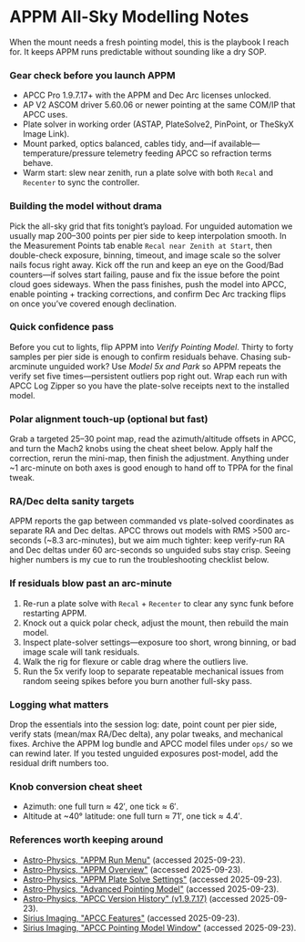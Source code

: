 # APPM All-Sky Modelling Notes

When the mount needs a fresh pointing model, this is the playbook I reach for. It keeps APPM runs predictable without sounding like a dry SOP.

### Gear check before you launch APPM
- APCC Pro 1.9.7.17+ with the APPM and Dec Arc licenses unlocked.
- AP V2 ASCOM driver 5.60.06 or newer pointing at the same COM/IP that APCC uses.
- Plate solver in working order (ASTAP, PlateSolve2, PinPoint, or TheSkyX Image Link).
- Mount parked, optics balanced, cables tidy, and—if available—temperature/pressure telemetry feeding APCC so refraction terms behave.
- Warm start: slew near zenith, run a plate solve with both `Recal` and `Recenter` to sync the controller.

### Building the model without drama
Pick the all-sky grid that fits tonight’s payload. For unguided automation we usually map 200–300 points per pier side to keep interpolation smooth. In the Measurement Points tab enable `Recal near Zenith at Start`, then double-check exposure, binning, timeout, and image scale so the solver nails focus right away. Kick off the run and keep an eye on the Good/Bad counters—if solves start failing, pause and fix the issue before the point cloud goes sideways. When the pass finishes, push the model into APCC, enable pointing + tracking corrections, and confirm Dec Arc tracking flips on once you’ve covered enough declination.

### Quick confidence pass
Before you cut to lights, flip APPM into *Verify Pointing Model*. Thirty to forty samples per pier side is enough to confirm residuals behave. Chasing sub-arcminute unguided work? Use *Model 5x and Park* so APPM repeats the verify set five times—persistent outliers pop right out. Wrap each run with APCC Log Zipper so you have the plate-solve receipts next to the installed model.

### Polar alignment touch-up (optional but fast)
Grab a targeted 25–30 point map, read the azimuth/altitude offsets in APCC, and turn the Mach2 knobs using the cheat sheet below. Apply half the correction, rerun the mini-map, then finish the adjustment. Anything under ~1 arc-minute on both axes is good enough to hand off to TPPA for the final tweak.

### RA/Dec delta sanity targets
APPM reports the gap between commanded vs plate-solved coordinates as separate RA and Dec deltas. APCC throws out models with RMS >500 arc-seconds (~8.3 arc-minutes), but we aim much tighter: keep verify-run RA and Dec deltas under 60 arc-seconds so unguided subs stay crisp. Seeing higher numbers is my cue to run the troubleshooting checklist below.

### If residuals blow past an arc-minute
1. Re-run a plate solve with `Recal` + `Recenter` to clear any sync funk before restarting APPM.
2. Knock out a quick polar check, adjust the mount, then rebuild the main model.
3. Inspect plate-solver settings—exposure too short, wrong binning, or bad image scale will tank residuals.
4. Walk the rig for flexure or cable drag where the outliers live.
5. Run the 5x verify loop to separate repeatable mechanical issues from random seeing spikes before you burn another full-sky pass.

### Logging what matters
Drop the essentials into the session log: date, point count per pier side, verify stats (mean/max RA/Dec delta), any polar tweaks, and mechanical fixes. Archive the APPM log bundle and APCC model files under `ops/` so we can rewind later. If you tested unguided exposures post-model, add the residual drift numbers too.

### Knob conversion cheat sheet
- Azimuth: one full turn ≈ 42′, one tick ≈ 6′.
- Altitude at ~40° latitude: one full turn ≈ 71′, one tick ≈ 4.4′.

### References worth keeping around
- [Astro-Physics, "APPM Run Menu"](https://www.astro-physics.com/apcc) (accessed 2025-09-23).
- [Astro-Physics, "APPM Overview"](https://www.astro-physics.com/apcc) (accessed 2025-09-23).
- [Astro-Physics, "APPM Plate Solve Settings"](https://www.astro-physics.com/apcc) (accessed 2025-09-23).
- [Astro-Physics, "Advanced Pointing Model"](https://www.astro-physics.com/apcc) (accessed 2025-09-23).
- [Astro-Physics, "APCC Version History" (v1.9.7.17)](https://www.astro-physics.com/apcc) (accessed 2025-09-23).
- [Sirius Imaging, "APCC Features"](https://www.siriusimaging.com/) (accessed 2025-09-23).
- [Sirius Imaging, "APCC Pointing Model Window"](https://www.siriusimaging.com/) (accessed 2025-09-23).
